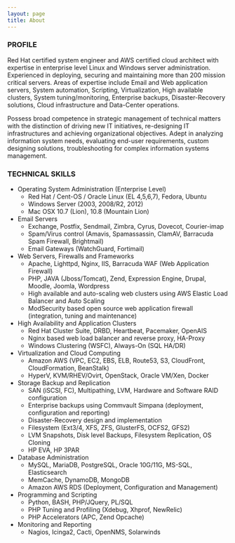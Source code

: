 ```yaml
---
layout: page
title: About
---
```


### PROFILE

Red Hat certified system engineer and AWS certified cloud architect with expertise in enterprise level Linux and Windows server administration. Experienced in deploying, securing and maintaining more than 200 mission critical servers. Areas of expertise include Email and Web application servers, System automation, Scripting, Virtualization, High available clusters, System tuning/monitoring, Enterprise backups, Disaster-Recovery solutions, Cloud infrastructure and Data-Center operations.

Possess broad competence in strategic management of technical matters with the distinction of driving new IT initiatives, re-designing IT infrastructures and achieving organizational objectives. Adept in analyzing information system needs, evaluating end-user requirements, custom designing solutions, troubleshooting for complex information systems management.


### TECHNICAL SKILLS

* Operating System Administration (Enterprise Level)
    * Red Hat / Cent-OS / Oracle Linux (EL 4,5,6,7), Fedora, Ubuntu
    * Windows Server (2003, 2008/R2, 2012)
    * Mac OSX 10.7 (Lion), 10.8 (Mountain Lion)
* Email Servers
    * Exchange, Postfix, Sendmail, Zimbra, Cyrus, Dovecot, Courier-imap
	* Spam/Virus control (Amavis, Spamassassin, ClamAV, Barracuda Spam Firewall, Brightmail)
	* Email Gateways (WatchGuard, Fortimail)
* Web Servers, Firewalls and Frameworks
    * Apache, Lighttpd, Nginx, IIS, Barracuda WAF (Web Application Firewall)
    * PHP, JAVA (Jboss/Tomcat), Zend, Expression Engine, Drupal, Moodle, Joomla, Wordpress
    * High available and auto-scaling web clusters using AWS Elastic Load Balancer and Auto Scaling
    * ModSecurity based open source web application firewall (integration, tuning and maintenance)
* High Availability and Application Clusters
    * Red Hat Cluster Suite, DRBD, Heartbeat, Pacemaker, OpenAIS
    * Nginx based web load balancer and reverse proxy, HA-Proxy
    * Windows Clustering (WSFC), Always-On (SQL HA/DR)
* Virtualization and Cloud Computing
    * Amazon AWS (VPC, EC2, EBS, ELB, Route53, S3, CloudFront, CloudFormation, BeanStalk)
    * HyperV, KVM/RHEV/Ovirt, OpenStack, Oracle VM/Xen, Docker
* Storage Backup and Replication
    * SAN (iSCSI, FC), Multipathing, LVM, Hardware and Software RAID configuration
    * Enterprise backups using Commvault Simpana (deployment, configuration and reporting)
    * Disaster-Recovery design and implementation
    * Filesystem (Ext3/4, XFS, ZFS, GlusterFS, OCFS2, GFS2)
    * LVM Snapshots, Disk level Backups, Filesystem Replication, OS Cloning
    * HP EVA, HP 3PAR
* Database Administration
    * MySQL, MariaDB, PostgreSQL, Oracle 10G/11G, MS-SQL, Elasticsearch
    * MemCache, DynamoDB, MongoDB
    * Amazon AWS RDS (Deployment, Configuration and Management)
* Programming and Scripting
    * Python, BASH, PHP/JQuery, PL/SQL
    * PHP Tuning and Profiling (Xdebug, Xhprof, NewRelic)
    * PHP Accelerators (APC, Zend Opcache)
* Monitoring and Reporting
    * Nagios, Icinga2, Cacti, OpenNMS, Solarwinds


